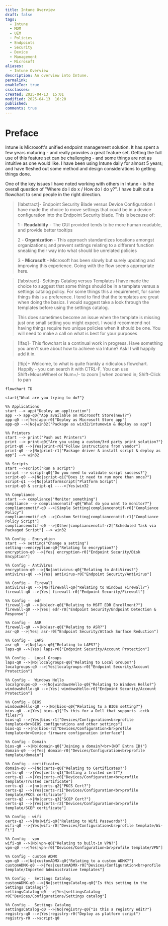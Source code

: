 ```yaml
---
title: Intune Overview
draft: false
tags:
  - Intune
  - MDM
  - UEM
  - Policies
  - Endpoints
  - Security
  - Device
  - Management
  - Microsoft
aliases:
  - Intune Overview
description: An overview into Intune.
permalink: 
enableToc: true
cssclasses: 
created: 2025-04-13  15:01
modified: 2025-04-13  16:20
published: 
comments: true
---
```

# Preface
Intune is Microsoft's unified endpoint management solution. It has spent a few years maturing - and really provides a great feature set. Getting the full use of this feature set can be challenging - and some things are not as intuitive as one would like. I have been using Intune daily for almost 5 years; and have fleshed out some method and design considerations to getting things done. 

One of the key issues I have noted working with others in Intune - is the overall question of "Where do I do x / How do I do y?". I have built out a flowchart to send people in the right direction.  


> [!abstract]- Endpoint Security Blade versus Device Configuration
> I have made the choice to move settings that could be in a device configuration into the Endpoint Security blade. This is because of:
>
>1 - **Readability** - The GUI provided tends to be more human readable, and provide better tooltips
>
>2 - **Organization** - This approach standardizes locations amongst organizations; and prevent settings relating to a different function sneaking their way into what should be unrelated policies
> 
> 3 - **Microsoft** - Microsoft has been slowly but surely updating and improving this experience. Going with the flow seems appropriate here. 

> [!abstract]- Settings Catalog versus Templates
> I have made the choice to suggest that some things should be in a template versus a settings catalog policy. For some things this a requirement, for some things this is a preference.
> I tend to find that the templates are great when doing the basics. I would suggest take a look through the templates before using the settings catalog.
> 
> This does sometimes become an issue when the template is missing just one small setting you might expect. I would recommend not having things require two unique policies when it should be one. You will need to make a call on what is best for your purposes

> [!faq]-  This flowchart is a continual work in progress. Have something you aren't sure about how to achieve via Intune? Ask! I will happily add it in. 

> [!tip]+ Welcome, to what is quite frankly a ridiculous flowchart. Happily - you can search it with CTRL-F. 
 > You can use Shift+MouseWheel or Num+/- to zoom | when zoomed in; Shift-Click to pan


```mermaid
flowchart TD

start{"What are you trying to do?"} 

%% Applications
start --> app("Deploy an application")
app --> app-q0{"App available on Microsoft Store(new)?"}
app-q0 -->|Yes|app-r0["Deploy as Microsoft Store app"]
app-q0 -->|No|win32["Package as win32/intunewin & deploy as app"]

%% Printers
start --> print("Push out Printers")
print --> print-q0{"Are you using a custom/3rd party print solution?"}
print-q0 -->|Yes|print-r0["Follow instructions from vendor"]
print-q0 -->|No|print-r1["Package driver & install script & deploy as app"] --> win32

%% Scripts
start -->script("Run a script")
script --> script-q0{"Do you need to validate script success?"}
script-q0 -->|No|script-q1{"Does it need to run more than once?"}
script-q1 -->|No|platformscript["Platform Script"]
script-q0 & script-q1 ---->|Yes|win32

%% Compliance
start --> compliance("Monitor something")
compliance --> compliancenotif-q0{"What do you want to monitor?"}
compliancenotif-q0 -->|Simple Setting|compliancenotif-r0["Compliance Policy"]
compliancenotif-q0 -->|Custom Setting|compliancenotif-r1["Compliance Policy Script"]
compliancenotif-q0 -->|Other|compliancenotif-r2["Scheduled Task via Packaged Script"] --> win32

%% Config - Encryption
start --> setting("Change a setting")
setting-->encryption-q0{"Relating to encryption?"}
encryption-q0 -->|Yes| encryption-r0["Endpoint Security/Disk Encyption"]

%% Config - AntiVirus
encryption-q0 -->|No|antivirus-q0{"Relating to AntiVirus?"}
antivirus-q0 -->|Yes| antivirus-r0["Endpoint Security/Antivirus"]

%% Config -  Firewall
antivirus-q0 -->|No|firewall-q0{"Relating to Windows Firewall?"}
firewall-q0 -->|Yes| firewall-r0["Endpoint Security/Firewall"]

%% Config -  edr
firewall-q0 -->|No|edr-q0{"Relating to MSFT EDR Enrollment?"}
firewall-q0 -->|Yes| edr-r0["Endpoint Security/Endpoint Detection & Response"]

%% Config -  ASR
firewall-q0 -->|No|asr-q0{"Relating to ASR?"}
asr-q0 -->|Yes| asr-r0["Endpoint Security/Attack Surface Reduction"]

%% Config -  LAPS
asr-q0 -->|No|laps-q0{"Relating to LAPS?"}
laps-q0 -->|Yes| laps-r0["Endpoint Security/Account Protection"]

%% Config -  Local Groups
laps-q0 -->|No|localgroups-q0{"Relating to Local Groups?"}
localgroups-q0 -->|Yes|localgroups-r0["Endpoint Security/Account Protection"]

%% Config -  Windows Hello
localgroups-q0 -->|No|windowsHello-q0{"Relating to Windows Hello?"}
windowsHello-q0 -->|Yes| windowsHello-r0["Endpoint Security/Account Protection"]

%% Config - BIOS
windowsHello-q0 -->|No|bios-q0{"Relating to a BIOS setting?"}
bios-q0 -->|Yes| bios-q1{"Is this for a Dell that supports .cctk files?"}
bios-q1 -->|Yes|bios-r1["Devices/Configuration<br>profile template<br>BIOS configurations and other settings"]
bios-q1 -->|no|bios-r2["Devices/Configuration<br>profile template<br>Device firmware configuration interface"]

%% Config - Domain
bios-q0 -->|No|domain-q0{"Joining a domain?<br>(NOT Entra ID)"}
domain-q0 -->|Yes| domain-r0["Devices/Configuration<br>profile template/domain"]

%% Config - certificates
domain-q0 -->|No|certs-q0{"Relating to Certificates?"}
certs-q0 -->|Yes|certs-q1{"Setting a trusted cert?"}
certs-q1 -->|Yes|certs-r0["Devices/Configuration<br>profile template/Trusted certificate"]
certs-q1 -->|no|certs-q2{"PKCS Cert?"}
certs-q2 -->|Yes|certs-r1["Devices/Configuration<br>profile template/PKCS certificate"]
certs-q2 -->|No|certs-q3{"SCEP Cert?"}
certs-q3 -->|Yes|certs-r2["Devices/Configuration<br>profile template/SCEP certificate"]

%% Config - wifi
certs-q3 -->|No|wifi-q0{"Relating to Wifi Passwords?"}
wifi-q0 -->|Yes|wifi-r0["Devices/Configuration<br>profile template/Wi-Fi"]

%% Config - vpn
wifi-q0 -->|No|vpn-q0{"Relating to built-in VPN?"}
vpn-q0 -->|Yes|vpn-r0["Devices/Configuration<br>profile template/VPN"]

%% Config - custom ADMX
vpn-q0 -->|No|customADMX-q0{"Relating to a custom ADMX?"}
customADMX-q0 -->|Yes|customADMX-r0["Devices/Configuration<br>profile template/Imported Administrative templates"]

%% Config -  Settings Catalog
customADMX-q0 -->|No|settingsCatalog-q0{"Is this setting in the Settings Catalog?"}
settingsCatalog-q0 -->|Yes|settingsCatalog-r0["Devices/Configurations/Settings catalog"]

%% Config -  Settings Catalog
settingsCatalog-q0 -->|No|registry-q0{"Is this a registry edit?"}
registry-q0 -->|Yes|registry-r0("Deploy as platform script")
registry-r0 -->script-q0
```


 
